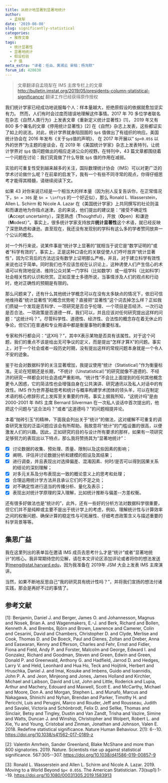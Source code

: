 ```yaml
---
title: 从统计地显著到显著地统计
author: 
  - 孟晓犁
date: '2019-08-08'
slug: significantly-statistical
categories:
  - 推荐文章
tags: 
  - 统计显著性
  - 显著地统计
  - 假设检验
  - P 值
meta_extra: "译者：任焱、黄湘云 审稿：杨洵默"
forum_id: 420838
---
```


> 文章翻译自孟晓犁在 IMS 主席专栏上的文章 <http://bulletin.imstat.org/2019/05/presidents-column-statistical-significance/> 翻译工作已经获得原作授权

我们统计学家已经成功地说服每个人：样本量越大，拒绝原假设的依据就愈加坚实有力。 然而，人们有时会过度而错误地理解这件事情。2017 年 70 多位学者联名在杂志《自然人类行为》上发表文章《重新定义统计显著性》[1]， 2019 年又有 800 多个署名的文章《停用统计显著性》[2] 在《自然》杂志上发表，这些都证实了如上的说法。对此，统计学界就身陷囹圄的 `$p$` 值做出了有组织的响应。美国统计协会在 2016 年发布《关于`$p$`值的声明》， 在 2017 年开展以“ `$p<0.05$` 以外的世界”为主题的座谈会，在 2019 年《美国统计学家》杂志上发表特刊，让统计学界对 `$p$` 值问题做出的相应走进公众的视野。在特刊中，43 篇文章都围绕着一个问题在讨论：我们究竟做了什么导致 `$p$` 值的作用在减弱。

实验的可重复性受到越来越多的关注，国际数理统计协会（IMS）可以对更广泛的学术讨论做什么呢？在前辈的启发下，我有一个有些不同寻常的观点，你得仔细思考才能得其精髓，请继续阅读下文。

如果 43 对你来说已经是一个相当大的样本量（因为别人反复告诉你，在正常情况下，`$n = 30$` 是 `$n = \infty$` 的一个好近似），那么 Ronald L. Wasserstein， Allen L. Schirm 和 Nicole A. Lazar 在《美国统计学家》上共同撰写的社论则温和而谦逊地为你指点迷津。总的来说，他们提出的建议是：“接受不确定性（**A**ccept uncertainty），深思熟虑（**T**houghtful），开放（**O**pen）和谦逊（**M**odest）”。事实上，很多统计学家支持放弃**统计显著性**这个术语，就已经反映了深思熟虑和谦逊。直至现在，我还没有发现别的学科有这么多的学者赞同放弃一个公认的概念。

对一个外行来说，说某件事是“统计学上显著的”就相当于说它是“数学证明的”或者“科学有效的”。事实上，正是这种口语化的关联促使人们呼吁放弃“统计显著性”，因为它背后的方法远没有数学上证明那么严格，并且，对于建立科学有效性来说也过于简单。同时我们也不应该忽视在认识论上，这种诱使人们产生信心的术语可以有效地促进、维持公众对某一门学科（比如数学）或一组学科（比如科学）社会相关性的认识和欣赏。正如亚里士多德所说，当事情涉及人们的观点和行动时，绝对正确性的预期是有限的。

那么问题来了，还有什么其他统计学概念可以在没有太多缺点的情况下，依旧可信地维持着“统计显著性”的概念优势呢？直接把“显著性”这个词去掉怎么样？正如我们质疑一个发现是否科学、一项研究是否合乎伦理、一个项目是否经济、一次行动是否合法、一项政策是否道德一样，我们可以，并且应该对任何研究提出这样的问题：“这统计吗？”。尽管科学性、道德性、经济性、合法性的概念存在着无休止的争论，但它们在普通和专业用语中都是衡量事物的重要标准。

专家和外行都会问：“这X吗？”，其中X表示某物是否具有该属性。对于这个问题，我们的重点不该是给出无可争议的定义，而是提出“怎样才算X”的问题。事实上，对于一个社会或者一段历史时期，没有提出这样的常规问题本身就是一个令人不安的迹象。

鉴于社会对数据科学的关注显著增加，我提议使用“统计（Statistical）”作为衡量标准。无论在短期还是长期，“不统计（Unstatistical）”的研究就像不道德的、不经济的研究一样都会对社会造成严重影响。“统计性”不会比上面提到的任何其他概念更令人困惑，它的简洁性也会增强自身在公共演讲、研究通讯以及私人对话中的有效性。IMS 作为世界基础思考和统计与概率构建学术团体的领头羊，可以在制定术语的核心修辞形式上发挥至关重要的作用。事实上据我所知，“这统计吗”是由 2000-2001 年 IMS 主席 Bernard Silverman 在一次私人谈话中首次提出的，他把这个问题与“这合法吗？”或者“这道德吗？”的问题相提并论。

本着“抛砖引玉”的精神，下面我会列出关于“统计”的做法，这对缓解不可重复的调查研究发现的泛滥问题应该会有所帮助。我故意将“统计”的门槛设置的很高，以便激发人们的兴趣。因此，正如研究的目的与设计所有要求的那样，如果有一项研究足够努力的表现出以下特点，那么我将赞扬其为“显著地统计”：

- [x] 讨论数据的收集、预处理、质量、限制以及这些因素的影响；
- [x] 阐明、评估并讨论数据分析和建模的假设及其结果；
- [x] 进行调查，并且表现出对选择偏差、混淆因素、何时/是否可以得到因果关系的结论的深刻理解；
- [x] 对多元关系及分布表现出一致的概论意义上的思考和处理；
- [x] 合理运用统计学方法并且承认它们的不足之处；
- [x] 对不确定性进行适当的传播分析、量化及表示；
- [x] 表现出对统计学原理的深入理解，比如统计推断与偏差--方差权衡。

还有很多好做法也是“统计的”，此外，还有一些好的分析方法对数据科学很重要，但它们并不是纯粹或主要不是出于统计学上的考虑，例如，理解统计性与计算效率之间的权衡问题、确保计算的稳定性与可拓展性、仔细考虑政策含义与描述重要的科学背景等等。


## 集思广益

我在这里列出的表单旨在邀请 IMS 成员去思考什么才是“统计”或者“显著地统计”的核心。我非常期待您的见解，请在本文评论区添加评论或者将你的想法发送到[meng@stat.harvard.edu](mailto:meng@stat.harvard.edu)，因为我准备在 2019年 JSM 大会上发表 IMS 主席演讲。

当然，如果不断地反思自己“我的研究具有统计性吗？”，并将我们宣扬的想法付诸实践，那会是再好不过的事情了。

## 参考文献

[1]: Benjamin, Daniel J. and Berger, James O. and Johannesson, Magnus and Nosek, Brian A. and Wagenmakers, E.-J. and Berk, Richard and Bollen, Kenneth A. and Brembs, Björn and Brown, Lawrence and Camerer, Colin and Cesarini, David and Chambers, Christopher D. and Clyde, Merlise and Cook, Thomas D. and De Boeck, Paul and Dienes, Zoltan and Dreber, Anna and Easwaran, Kenny and Efferson, Charles and Fehr, Ernst and Fidler, Fiona and Field, Andy P. and Forster, Malcolm and George, Edward I. and Gonzalez, Richard and Goodman, Steven and Green, Edwin and Green, Donald P. and Greenwald, Anthony G. and Hadfield, Jarrod D. and Hedges, Larry V. and Held, Leonhard and Hua Ho, Teck and Hoijtink, Herbert and Hruschka, Daniel J. and Imai, Kosuke and Imbens, Guido and Ioannidis, John P. A. and Jeon, Minjeong and Jones, James Holland and Kirchler, Michael and Laibson, David and List, John and Little, Roderick and Lupia, Arthur and Machery, Edouard and Maxwell, Scott E. and McCarthy, Michael and Moore, Don A. and Morgan, Stephen L. and Munafó, Marcus and Nakagawa, Shinichi and Nyhan, Brendan and Parker, Timothy H. and Pericchi, Luis and Perugini, Marco and Rouder, Jeff and Rousseau, Judith and Savalei, Victoria and Schönbrodt, Felix D. and Sellke, Thomas and Sinclair, Betsy and Tingley, Dustin and Van Zandt, Trisha and Vazire, Simine and Watts, Duncan J. and Winship, Christopher and Wolpert, Robert L. and Xie, Yu and Young, Cristobal and Zinman, Jonathan and Johnson, Valen E. 2018. Redefine statistical significance. Nature Human Behaviour. 2(1): 6--10. <https://doi.org/10.1038/s41562-017-0189-z>

[2]: Valentin Amrhein, Sander Greenland, Blake McShane and more than 800 signatories. 2019. Nature. Scientists rise up against statistical significance. 567:305--307. <https://doi.org/10.1038/d41586-019-00857-9>

[3]: Ronald L. Wasserstein and Allen L. Schirm and Nicole A. Lazar. 2019. Moving to a World Beyond `$p< 0.05$`. The American Statistician. 73(sup1):1--19. <https://doi.org/10.1080/00031305.2019.1583913>
